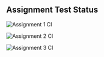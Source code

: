 ## Assignment Test Status

![Assignment 1 CI](https://github.com/hhxxttxs12321/c756-exer/actions/workflows/ci-a1.yml/badge.svg)

![Assignment 2 CI](https://github.com/hhxxttxs12321/c756-exer/actions/workflows/ci-a2.yml/badge.svg)

![Assignment 3 CI](https://github.com/hhxxttxs12321/c756-exer/actions/workflows/ci-a3.yml/badge.svg)

